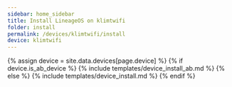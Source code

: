 ```yaml
---
sidebar: home_sidebar
title: Install LineageOS on klimtwifi
folder: install
permalink: /devices/klimtwifi/install
device: klimtwifi
---
```

{% assign device = site.data.devices[page.device] %}
{% if device.is_ab_device %}
{% include templates/device_install_ab.md %}
{% else %}
{% include templates/device_install.md %}
{% endif %}
